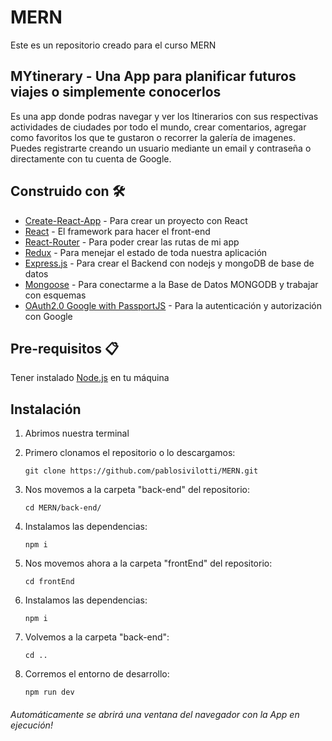 # MERN

Este es un repositorio creado para el curso MERN 

## MYtinerary - Una App para planificar futuros viajes o simplemente conocerlos

Es una app donde podras navegar y ver los Itinerarios con sus respectivas actividades de ciudades por todo el mundo, crear comentarios, agregar como favoritos los que te gustaron o recorrer la galería de imagenes. Puedes registrarte creando un usuario mediante un email y contraseña o directamente con tu cuenta de Google.


## Construido con 🛠️

- [Create-React-App](https://github.com/facebook/create-react-app) - Para crear un proyecto con React
- [React](https://github.com/facebook/react) - El framework para hacer el front-end
- [React-Router](https://github.com/ReactTraining/react-router/tree/master/packages/react-router-dom) - Para poder crear las rutas de mi app
- [Redux](https://github.com/reduxjs/redux) - Para menejar el estado de toda nuestra aplicación
- [Express.js](https://github.com/expressjs/express) - Para crear el Backend con nodejs y mongoDB de base de datos
- [Mongoose](https://github.com/Automattic/mongoose) - Para conectarme a la Base de Datos MONGODB y trabajar con esquemas
- [OAuth2.0 Google with PassportJS](https://github.com/jaredhanson/passport-google-oauth2) - Para la autenticación y autorización con Google


## Pre-requisitos 📋

Tener instalado [Node.js](https://nodejs.org/en/) en tu máquina

## Instalación 

1. Abrimos nuestra terminal

2. Primero clonamos el repositorio o lo descargamos:

   `git clone https://github.com/pablosivilotti/MERN.git`

3. Nos movemos a la carpeta "back-end" del repositorio:

   `cd MERN/back-end/`

4. Instalamos las dependencias:

   `npm i`

5. Nos movemos ahora a la carpeta "frontEnd" del repositorio: 

   `cd frontEnd`

6. Instalamos las dependencias:

   `npm i`

7. Volvemos a la carpeta "back-end":

   `cd ..`

8. Corremos el entorno de desarrollo:

   `npm run dev`
   
   
###### Automáticamente se abrirá una ventana del navegador con la App en ejecución!

